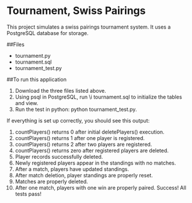 # Tournament, Swiss Pairings

This project simulates a swiss pairings tournament system.  It uses a PostgreSQL database for storage.

##Files
* tournament.py
* tournament.sql
* tournament_test.py

##To run this application
1. Download the three files listed above.
2. Using psql in PostgreSQL, run \i tournament.sql to initialize the tables and view.
3. Run the test in python: python tournament_test.py.

If everything is set up correctly, you should see this output:
1. countPlayers() returns 0 after initial deletePlayers() execution.
2. countPlayers() returns 1 after one player is registered.
3. countPlayers() returns 2 after two players are registered.
4. countPlayers() returns zero after registered players are deleted.
5. Player records successfully deleted.
6. Newly registered players appear in the standings with no matches.
7. After a match, players have updated standings.
8. After match deletion, player standings are properly reset.
9. Matches are properly deleted.
10. After one match, players with one win are properly paired.
Success!  All tests pass!
